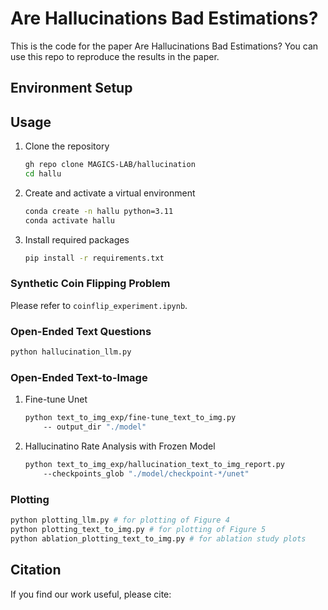 # Are Hallucinations Bad Estimations?

This is the code for the paper Are Hallucinations Bad Estimations? You can use this repo to reproduce the results in the paper.

## Environment Setup

## Usage
1. Clone the repository
    ```bash
    gh repo clone MAGICS-LAB/hallucination
    cd hallu
    ```
2. Create and activate a virtual environment
    ```bash
    conda create -n hallu python=3.11
    conda activate hallu
    ```
3. Install required packages
    ```bash
    pip install -r requirements.txt
    ```

### Synthetic Coin Flipping Problem
Please refer to ```coinflip_experiment.ipynb```.

### Open-Ended Text Questions
```bash
python hallucination_llm.py
```

### Open-Ended Text-to-Image

1. Fine-tune Unet
    ```bash
    python text_to_img_exp/fine-tune_text_to_img.py
        -- output_dir "./model"
    ```
2. Hallucinatino Rate Analysis with Frozen Model
    ```bash
    python text_to_img_exp/hallucination_text_to_img_report.py                  
        --checkpoints_glob "./model/checkpoint-*/unet"
    ```

### Plotting
```bash
python plotting_llm.py # for plotting of Figure 4
python plotting_text_to_img.py # for plotting of Figure 5
python ablation_plotting_text_to_img.py # for ablation study plots
```

## Citation
If you find our work useful, please cite:
